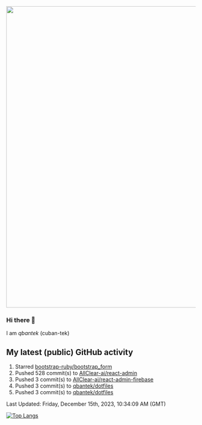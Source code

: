 <img src="https://user-images.githubusercontent.com/1090192/231227350-b13c0797-9e41-42a4-ab5c-d0e234d2a3d2.png" width="800px" />

### Hi there 👋

I am *qbantek* (cuban-tek)

<!--
**qbantek/qbantek** is a ✨ _special_ ✨ repository because its `README.md` (this file) appears on your GitHub profile.

Here are some ideas to get you started:

- 🔭 I’m currently working on ...
- 🌱 I’m currently learning ...
- 👯 I’m looking to collaborate on ...
- 🤔 I’m looking for help with ...
- 💬 Ask me about ...
- 📫 How to reach me: ...
- ⚡ Fun fact: ...
-->

## My latest (public) GitHub activity
<!--RECENT_ACTIVITY:start-->
1. Starred [bootstrap-ruby/bootstrap_form](https://github.com/bootstrap-ruby/bootstrap_form)<br>
2. Pushed 528 commit(s) to [AllClear-ai/react-admin](https://github.com/AllClear-ai/react-admin)<br>
3. Pushed 3 commit(s) to [AllClear-ai/react-admin-firebase](https://github.com/AllClear-ai/react-admin-firebase)<br>
4. Pushed 3 commit(s) to [qbantek/dotfiles](https://github.com/qbantek/dotfiles)<br>
5. Pushed 3 commit(s) to [qbantek/dotfiles](https://github.com/qbantek/dotfiles)<br>
<!--RECENT_ACTIVITY:end-->

<!--RECENT_ACTIVITY:last_update-->
Last Updated: Friday, December 15th, 2023, 10:34:09 AM (GMT)
<!--RECENT_ACTIVITY:last_update_end-->


[![Top Langs](https://github-readme-stats.vercel.app/api/top-langs/?username=qbantek&langs_count=10&hide_progress=true)](https://github.com/anuraghazra/github-readme-stats)
